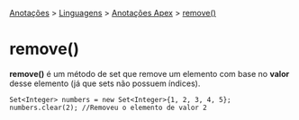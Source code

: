 <link rel="stylesheet" type="text/css" href="../../CSS/dark-theme.css">

[Anotações](../../) > [Linguagens](../Index.md) > [Anotações Apex](./Index.md) > [remove()](./SetRemove.md)

# remove()

**remove()** é um método de set que remove um elemento com base no **valor** desse elemento (já que sets não possuem índices).

```apex
Set<Integer> numbers = new Set<Integer>{1, 2, 3, 4, 5};
numbers.clear(2); //Removeu o elemento de valor 2
```